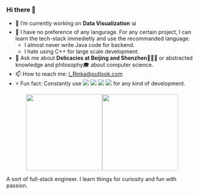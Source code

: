### Hi there 👋

<!--
**I-Rinka/I-Rinka** is a ✨ _special_ ✨ repository because its `README.md` (this file) appears on your GitHub profile.

Here are some ideas to get you started:

- 🔭 I’m currently working on ...
- 🌱 I’m currently learning ...
- 👯 I’m looking to collaborate on ...
- 🤔 I’m looking for help with ...
- 💬 Ask me about ...
- 📫 How to reach me: ...
- 😄 Pronouns: ...
- ⚡ Fun fact: ...
-->

- 🔭 I’m currently working on **Data Visualization** 📊
- 🤔 I have no preference of any langurage. For any certain project, I can learn the tech-stack immedietly and use the recommanded language.
  -  I almost never write Java code for backend.
  -  I hate using C++ for large scale development.
- 💬 Ask me about **Delicacies at Beijing and Shenzhen**🍕🍟🌭 or abstracted knowledge and philosophy🎓 about computer science.
- 📫 How to reach me: I_Rinka@outlook.com
- ⚡ Fun fact: Constantly use
<img src="https://img.shields.io/badge/Editor-VsCode-informational?style=flat&logo=visual-studio-code&logoColor=white&color=33ADFF"> <img src="https://img.shields.io/badge/Editor-VsCode-informational?style=flat&logo=visual-studio-code&logoColor=white&color=33ADFF"> <img src="https://img.shields.io/badge/Editor-VsCode-informational?style=flat&logo=visual-studio-code&logoColor=white&color=33ADFF"> <img src="https://img.shields.io/badge/Editor-VsCode-informational?style=flat&logo=visual-studio-code&logoColor=white&color=33ADFF"> for any kind of development.
<div align="center"> 
  <img src = "https://github-readme-stats.vercel.app/api/top-langs/?username=I-Rinka&langs_count=4&hide=html,css,JavaScript,Jupyter Notebook" height="200px"/><img src = "https://github-readme-stats.vercel.app/api?username=I-Rinka&show_icons=true&line_height=27&count_private=true" height="200px"/>
</div>

A sort of full-stack engineer. I learn things for curiosity and fun with passion.
